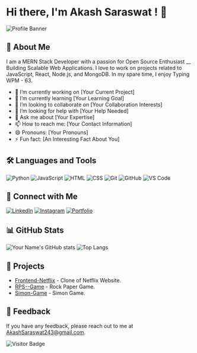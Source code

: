 # Hi there, I'm Akash Saraswat ! 👋

![Profile Banner](https://i.postimg.cc/FzzrQmbq/Shipping.png)

## 🚀 About Me
I am a MERN Stack Developer with a passion for Open Source Enthusiast __ Building Scalable Web Applications. I love to work on projects related to JavaScript, React, Node.js, and MongoDB. In my spare time, I enjoy Typing WPM - 63.

- 🔭 I’m currently working on [Your Current Project]
- 🌱 I’m currently learning [Your Learning Goal]
- 👯 I’m looking to collaborate on [Your Collaboration Interests]
- 🤔 I’m looking for help with [Your Help Needed]
- 💬 Ask me about [Your Expertise]
- 📫 How to reach me: [Your Contact Information]
- 😄 Pronouns: [Your Pronouns]
- ⚡ Fun fact: [An Interesting Fact About You]

## 🛠️ Languages and Tools
![Python](https://img.shields.io/badge/-Python-000?style=for-the-badge&logo=python)
![JavaScript](https://img.shields.io/badge/-JavaScript-000?style=for-the-badge&logo=javascript)
![HTML](https://img.shields.io/badge/-HTML-000?style=for-the-badge&logo=html5)
![CSS](https://img.shields.io/badge/-CSS-000?style=for-the-badge&logo=css3)
![Git](https://img.shields.io/badge/-Git-000?style=for-the-badge&logo=git)
![GitHub](https://img.shields.io/badge/-GitHub-000?style=for-the-badge&logo=github)
![VS Code](https://img.shields.io/badge/-VS%20Code-000?style=for-the-badge&logo=visual-studio-code)
<!-- Add more badges for the tools and languages you use -->

## 🔗 Connect with Me
[![LinkedIn](https://img.shields.io/badge/-LinkedIn-0077B5?style=for-the-badge&logo=linkedin)](https://www.linkedin.com/in/akashsaraswat997/)
[![Instagram](https://img.shields.io/badge/-Instagram-E4405F?style=for-the-badge&logo=instagram)](https://www.instagram.com/iam_akashsaraswat/)
[![Portfolio](https://img.shields.io/badge/-Portfolio-000?style=for-the-badge&logo=portfolio)](https://yourportfolio.com)

## 📊 GitHub Stats
![Your Name's GitHub stats](https://github-readme-stats.vercel.app/api?username=yourusername&show_icons=true&theme=radical)
![Top Langs](https://github-readme-stats.vercel.app/api/top-langs/?username=yourusername&layout=compact&theme=radical)

## 💼 Projects
- [Frontend-Netflix](https://frontend-netflix-seven.vercel.app/) - Clone of Netflix Website.
- [RPS--Game](https://rps-game-83jp8jdih-akashsaraswat243s-projects.vercel.app/) - Rock Paper Game.
- [Simon-Game](https://simon-game-i5334wxjl-akashsaraswat243s-projects.vercel.app/) - Simon Game.

## 💬 Feedback
If you have any feedback, please reach out to me at AkashSaraswat243@gmail.com.

![Visitor Badge](https://visitor-badge.laobi.icu/badge?page_id=yourusername.yourusername)

